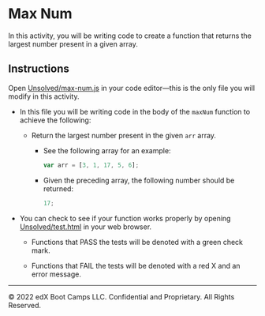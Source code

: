 # Max Num

In this activity, you will be writing code to create a function that returns the largest number present in a given array.

## Instructions

Open [Unsolved/max-num.js](Unsolved/max-num.js) in your code editor&mdash;this is the only file you will modify in this activity.

  - In this file you will be writing code in the body of the `maxNum` function to achieve the following:

    - Return the largest number present in the given `arr` array.

      - See the following array for an example:

        ```js
        var arr = [3, 1, 17, 5, 6];
        ```

      - Given the preceding array, the following number should be returned:

        ```js
        17;
        ```

- You can check to see if your function works properly by opening [Unsolved/test.html](Unsolved/test.html) in your web browser.

  - Functions that PASS the tests will be denoted with a green check mark.

  - Functions that FAIL the tests will be denoted with a red X and an error message.

---

© 2022 edX Boot Camps LLC. Confidential and Proprietary. All Rights Reserved.